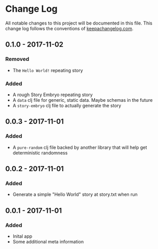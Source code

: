 # Change Log
All notable changes to this project will be documented in this file. This change log follows the conventions of [keepachangelog.com](http://keepachangelog.com/).

## 0.1.0 - 2017-11-02
### Removed
- The `Hello World!` repeating story

### Added
- A rough Story Embryo repeating story
- A `data` clj file for generic, static data. Maybe schemas in the future 
- A `story-embryo` clj file to actually generate the story



## 0.0.3 - 2017-11-01
### Added
- A `pure-random` clj file backed by another library that will help get deterministic randomness 

## 0.0.2 - 2017-11-01
### Added
- Generate a simple "Hello World" story at story.txt when run

## 0.0.1 - 2017-11-01
### Added
- Inital app
- Some additional meta information

[Unreleased]: https://github.com/your-name/generative-episodic-story-embryo/compare/0.1.1...HEAD
[0.1.1]: https://github.com/your-name/generative-episodic-story-embryo/compare/0.1.0...0.1.1
